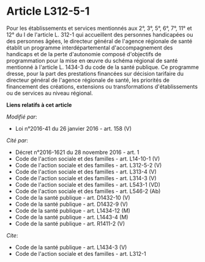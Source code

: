 # Article L312-5-1

Pour les établissements et services mentionnés aux 2°, 3°, 5°, 6°, 7°, 11° et 12° du I de l'article L. 312-1 qui accueillent
des personnes handicapées ou des personnes âgées, le directeur général de l'agence régionale de santé établit un programme
interdépartemental d'accompagnement des handicaps et de la perte d'autonomie composé d'objectifs de programmation pour la
mise en œuvre du schéma régional de santé mentionné à l'article L. 1434-3 du code de la santé publique. Ce programme dresse,
pour la part des prestations financées sur décision tarifaire du directeur général de l'agence régionale de santé, les
priorités de financement des créations, extensions ou transformations d'établissements ou de services au niveau régional.

**Liens relatifs à cet article**

_Modifié par_:

  - Loi n°2016-41 du 26 janvier 2016 - art. 158 (V)

_Cité par_:

  - Décret n°2016-1621 du 28 novembre 2016 - art. 1
  - Code de l'action sociale et des familles - art. L14-10-1 (V)
  - Code de l'action sociale et des familles - art. L312-5-2 (V)
  - Code de l'action sociale et des familles - art. L313-4 (V)
  - Code de l'action sociale et des familles - art. L314-3 (V)
  - Code de l'action sociale et des familles - art. L543-1 (VD)
  - Code de l'action sociale et des familles - art. L546-2 (Ab)
  - Code de la santé publique - art. D1432-10 (V)
  - Code de la santé publique - art. D1432-9 (V)
  - Code de la santé publique - art. L1434-12 (M)
  - Code de la santé publique - art. L1443-4 (M)
  - Code de la santé publique - art. R1411-2 (V)

_Cite_:

  - Code de la santé publique - art. L1434-3 (V)
  - Code de l'action sociale et des familles - art. L312-1
